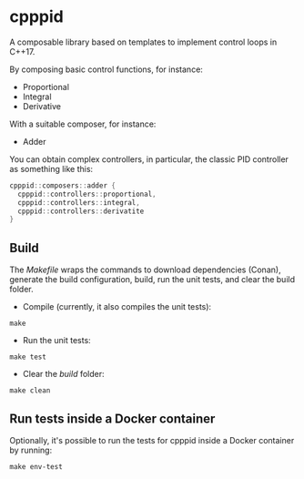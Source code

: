 # cpppid
A composable library based on templates to implement control loops in C++17.

By composing basic control functions, for instance:
* Proportional
* Integral
* Derivative

With a suitable composer, for instance:
* Adder

You can obtain complex controllers, in particular, the classic PID controller as something like this:

```cpp
cpppid::composers::adder {
  cpppid::controllers::proportional,
  cpppid::controllers::integral,
  cpppid::controllers::derivatite 
}
```

## Build

The _Makefile_ wraps the commands to download dependencies (Conan), generate the build configuration, build, run the unit tests, and clear the build folder.

* Compile (currently, it also compiles the unit tests):

```
make
```

* Run the unit tests:

```
make test
```

* Clear the _build_ folder:

```
make clean
```

## Run tests inside a Docker container

Optionally, it's possible to run the tests for cpppid inside a Docker container by running:

```
make env-test
```
